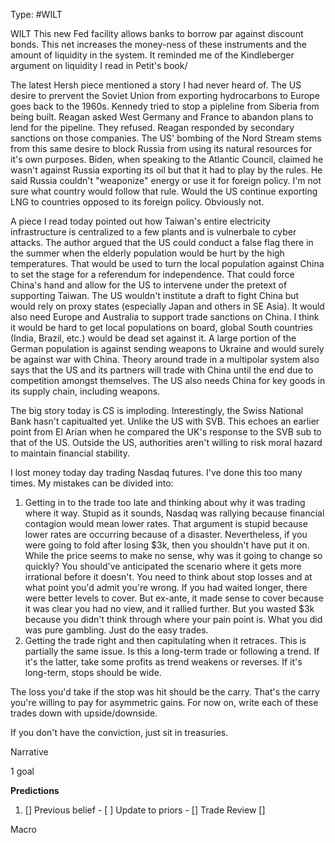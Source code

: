 Type: #WILT 

WILT
This new Fed facility allows banks to borrow par against discount bonds. This net increases the money-ness of these instruments and the amount of liquidity in the system. It reminded me of the Kindleberger argument on liquidity I read in Petit's book/

The latest Hersh piece mentioned a story I had never heard of. The US desire to prervent the Soviet Union from exporting hydrocarbons to Europe goes back to the 1960s. Kennedy tried to stop a pipleline from Siberia from being built. Reagan asked West Germany and France to abandon plans to lend for the pipeline. They refused. Reagan responded by secondary sanctions on those companies. The US' bombing of the Nord Stream stems from this same desire to block Russia from using its natural resources for it's own purposes. Biden, when speaking to the Atlantic Council, claimed he wasn't against Russia exporting its oil but that it had to play by the rules. He said Russia couldn't "weaponize" energy or use it for foreign policy. I'm not sure what country would follow that rule. Would the US continue exporting LNG to countries opposed to its foreign policy. Obviously not. 

A piece I read today pointed out how Taiwan's entire electricity infrastructure is centralized to a few plants and is vulnerbale to cyber attacks. The author argued that the US could conduct a false flag there in the summer when the elderly population would be hurt by the high temperatures. That would be used to turn the local population against China to set the stage for a referendum for independence. That could force China's hand and allow for the US to intervene under the pretext of supporting Taiwan. The US wouldn't institute a draft to fight China but would rely on proxy states (especially Japan and others in SE Asia). It would also need Europe and Australia to support trade sanctions on China. I think it would be hard to get local populations on board, global South countries (India, Brazil, etc.) would be dead set against it. A large portion of the German population is against sending weapons to Ukraine and would surely be against war with China. Theory around trade in a multipolar system also says that the US and its partners will trade with China until the end due to competition amongst themselves. The US also needs China for key goods in its supply chain, including weapons. 

The big story today is CS is imploding. Interestingly, the Swiss National Bank hasn't capitualted yet. Unlike the US with SVB. This echoes an earlier point from El Arian when he compared the UK's response to the SVB sub to that of the US. Outside the US, authorities aren't willing to risk moral hazard to maintain financial stability. 

I lost money today day trading Nasdaq futures. I've done this too many times. My mistakes can be divided into:
1) Getting in to the trade too late and thinking about why it was trading where it way. Stupid as it sounds, Nasdaq was rallying because financial contagion would mean lower rates. That argument is stupid because lower rates are occurring because of a disaster. Nevertheless, if you were going to fold after losing $3k, then you shouldn't have put it on. While the price seems to make no sense, why was it going to change so quickly? You should've anticipated the scenario where it gets more irrational before it doesn't. You need to think about stop losses and at what point you'd admit you're wrong. If you had waited longer, there were better levels to cover. But ex-ante, it made sense to cover because it was clear you had no view, and it rallied further. But you wasted $3k because you didn't think through where your pain point is. What you did was pure gambling. Just do the easy trades. 
2) Getting the trade right and then capitulating when it retraces. This is partially the same issue. Is this a long-term trade or following a trend. If it's the latter, take some profits as trend weakens or reverses. If it's long-term, stops should be wide. 

The loss you'd take if the stop was hit should be the carry. That's the carry you're willing to pay for asymmetric gains. For now on, write each of these trades down with upside/downside.

If you don't have the conviction, just sit in treasuries. 

Narrative

1 goal


**Predictions**

1) []
Previous belief - 
[ ]
Update to priors - 
[]
Trade Review
[]





Macro
